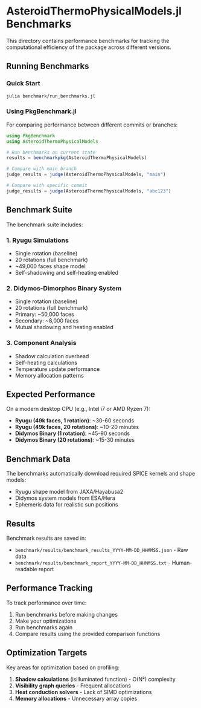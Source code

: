 # AsteroidThermoPhysicalModels.jl Benchmarks

This directory contains performance benchmarks for tracking the computational efficiency of the package across different versions.

## Running Benchmarks

### Quick Start

```bash
julia benchmark/run_benchmarks.jl
```

### Using PkgBenchmark.jl

For comparing performance between different commits or branches:

```julia
using PkgBenchmark
using AsteroidThermoPhysicalModels

# Run benchmarks on current state
results = benchmarkpkg(AsteroidThermoPhysicalModels)

# Compare with main branch
judge_results = judge(AsteroidThermoPhysicalModels, "main")

# Compare with specific commit
judge_results = judge(AsteroidThermoPhysicalModels, "abc123")
```

## Benchmark Suite

The benchmark suite includes:

### 1. **Ryugu Simulations**
- Single rotation (baseline)
- 20 rotations (full benchmark)
- ~49,000 faces shape model
- Self-shadowing and self-heating enabled

### 2. **Didymos-Dimorphos Binary System**
- Single rotation (baseline)
- 20 rotations (full benchmark)
- Primary: ~50,000 faces
- Secondary: ~8,000 faces
- Mutual shadowing and heating enabled

### 3. **Component Analysis**
- Shadow calculation overhead
- Self-heating calculations
- Temperature update performance
- Memory allocation patterns

## Expected Performance

On a modern desktop CPU (e.g., Intel i7 or AMD Ryzen 7):

- **Ryugu (49k faces, 1 rotation)**: ~30-60 seconds
- **Ryugu (49k faces, 20 rotations)**: ~10-20 minutes
- **Didymos Binary (1 rotation)**: ~45-90 seconds
- **Didymos Binary (20 rotations)**: ~15-30 minutes

## Benchmark Data

The benchmarks automatically download required SPICE kernels and shape models:
- Ryugu shape model from JAXA/Hayabusa2
- Didymos system models from ESA/Hera
- Ephemeris data for realistic sun positions

## Results

Benchmark results are saved in:
- `benchmark/results/benchmark_results_YYYY-MM-DD_HHMMSS.json` - Raw data
- `benchmark/results/benchmark_report_YYYY-MM-DD_HHMMSS.txt` - Human-readable report

## Performance Tracking

To track performance over time:

1. Run benchmarks before making changes
2. Make your optimizations
3. Run benchmarks again
4. Compare results using the provided comparison functions

## Optimization Targets

Key areas for optimization based on profiling:
1. **Shadow calculations** (isilluminated function) - O(N²) complexity
2. **Visibility graph queries** - Frequent allocations
3. **Heat conduction solvers** - Lack of SIMD optimizations
4. **Memory allocations** - Unnecessary array copies